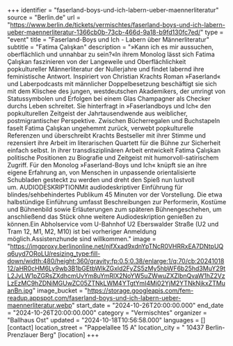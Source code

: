 +++
identifier = "faserland-boys-und-ich-labern-ueber-maennerliteratur"
source = "Berlin.de"
url = "https://www.berlin.de/tickets/vermischtes/faserland-boys-und-ich-labern-ueber-maennerliteratur-1366cb0b-73cb-466d-9a18-b9fd130fc7ed/"
type = "event"
title = "Faserland-Boys und Ich - Labern über Männerliteratur"
subtitle = "Fatima Çalışkan"
description = "»Kann ich es mir aussuchen, oberflächlich und unnahbar zu sein?«In ihrem Monolog lässt sich Fatima Çalışkan faszinieren von der Langeweile und Oberflächlichkeit popkultureller Männerliteratur der Nullerjahre und findet labernd ihre feministische Antwort. Inspiriert von Christian Krachts Roman »Faserland« und Laberpodcasts mit männlicher Doppelbesetzung beschäftigt sie sich mit dem Klischee des jungen, westdeutschen Akademikers, der umringt von Statussymbolen und Erfolgen bei einem Glas Champagner als Checker durchs Leben schreitet. Sie hinterfragt in »Faserlandboys und Ich« den popkulturellen Zeitgeist der Jahrtausendwende aus weiblicher, postmigrantischer Perspektive. Zwischen Bücherregalen und Buchstapeln faselt Fatima Çalışkan ungehemmt zurück, verwebt popkulturelle Referenzen und überschreibt Krachts Bestseller mit ihrer Stimme und rezensiert ihre Arbeit im literarischen Quartett für die Bühne zur Sicherheit einfach selbst. In ihrer transdisziplinären Arbeit entwickelt Fatima Çalışkan politische Positionen zu Biografie und Zeitgeist mit humorvoll-satirischem Zugriff. Für den Monolog »Faserland-Boys und Ich« knüpft sie an ihre eigene Erfahrung an, von Menschen in unpassende orientalisierte Schubladen gesteckt zu werden und dreht den Spieß nun lustvoll um. AUDIODESKRIPTIONMit audiodeskriptiver Einführung für blindes/sehbehindertes Publikum 45 Minuten vor der Vorstellung. Die etwa halbstündige Einführung umfasst Beschreibungen zur Performerin, Kostüme und Bühnenbild sowie Erläuterungen zum späteren Bühnengeschehen, um anschließend das Stück ohne weitere Audiodeskription genießen zu können.Ein Abholservice vom U-Bahnhof U2 Eberswalder Straße (U2 und Tram 12, M1, M2, M10) ist bei vorheriger Anmeldung möglich.Assistenzhunde sind willkommen."
image = "https://imgproxy.berlinonline.net/njfXxad9xdnYpTNcR0VHRRxEA7DNtpUQq6uyd7ORoLU/resizing_type:fill-down/width:480/height:360/gravity:fp:0.5:0.38/enlarge:1/q:70/cb:2024101812/aHR0cHM6Ly9wb3B1bGEtbWlkZGxld2FyZS5zMy5hbWF6b25hd3MuY29tL2JvLW1pZGRsZXdhcmUvYm8uYmRlX2NoYW5uZWwuZXZlbnQvaW1hZ2VzLzEzMC9hZDNiMGUwZC05ZTNkLWM4YTgtYmI4Mi02YjM2YTNkNjkxZTMuanBn.jpg"
image_bucket = "https://storage.googleapis.com/fem-readup.appspot.com/faserland-boys-und-ich-labern-ueber-maennerliteratur.webp"
start_date = "2024-10-26T20:00:00.000"
end_date = "2024-10-26T20:00:00.000"
category = "Vermischtes"
organizer = "Ballhaus Ost"
updated = "2024-10-18T10:56:58.000"
languages = []
[contact]
location_street = "Pappelallee 15 A"
location_city = " 10437 Berlin-Prenzlauer Berg"
[location]
+++